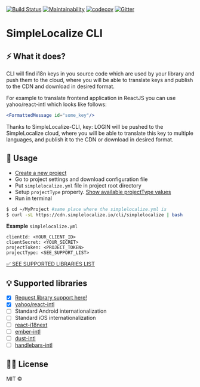 [![Build Status](https://travis-ci.org/simplelocalize/simplelocalize-cli.svg?branch=master)](https://travis-ci.org/simplelocalize/simplelocalize-cli)
[![Maintainability](https://api.codeclimate.com/v1/badges/af2f6a7680929a8dba41/maintainability)](https://codeclimate.com/github/simplelocalize/simplelocalize-cli/maintainability)
[![codecov](https://codecov.io/gh/simplelocalize/simplelocalize-cli/branch/master/graph/badge.svg)](https://codecov.io/gh/simplelocalize/simplelocalize-cli)
[![Gitter](https://badges.gitter.im/simplelocalize-io/community.svg)](https://gitter.im/simplelocalize-io/community?utm_source=badge&utm_medium=badge&utm_campaign=pr-badge)

# SimpleLocalize CLI


## ⚡️ What it does?

CLI will find i18n keys in you source code which are used by your library and push them to the cloud, where you will be able to translate keys and publish to the CDN and download in desired format.

For example to translate frontend application in ReactJS you can use yahoo/react-intl which looks like follows:

```jsx
<FormattedMessage id="some_key"/>
```

Thanks to SimpleLocalize-CLI, key: LOGIN  will be pushed to the SimpleLocalize cloud, where you will be able to translate this key to multiple languages, and publish it to the CDN or download in desired format.

## 🚀 Usage

* [Create a new project](https://app.simplelocalize.io/dashboard)
* Go to project settings and download configuration file
* Put `simplelocalize.yml` file in project root directory
* Setup `projectType` property. [Show available projectType values](https://simplelocalize.gitbook.io/simplelocalize/supported-libraries)
* Run in terminal

```bash
$ cd ~/MyProject #same place where the simplelocalize.yml is
$ curl -sL https://cdn.simplelocalize.io/cli/simplelocalize | bash
```


**Example** `simplelocalize.yml`

```text
clientId: <YOUR_CLIENT_ID>
clientSecret: <YOUR_SECRET>
projectToken: <PROJECT_TOKEN>
projectType: <SEE_SUPPORT_LIST>
```
[✅ SEE SUPPORTED LIBRARIES LIST](https://simplelocalize.gitbook.io/simplelocalize/supported-libraries)

## 💡 Supported libraries

* [x] [Request library support here!](https://github.com/simplelocalize/simplelocalize-cli/issues/new)
* [x] [yahoo/react-intl](https://github.com/yahoo/react-intl)
* [ ] Standard Android internationalization
* [ ] Standard iOS internationalization
* [ ] [react-i18next](https://github.com/i18next/react-i18next)
* [ ] [ember-intl](https://github.com/ember-intl/ember-intl)
* [ ] [dust-intl](https://github.com/yahoo/dust-intl)
* [ ] [handlebars-intl](https://github.com/yahoo/handlebars-intl)

## 👩‍⚖️ License

MIT © 

